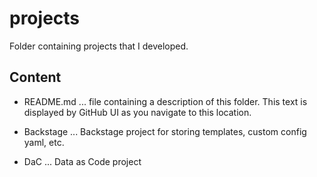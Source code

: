 # projects

Folder containing projects that I developed.

## Content
- README.md ... file containing a description of this folder. This text is displayed by GitHub UI as you navigate to this location.

- Backstage ... Backstage project for storing templates, custom config yaml, etc.

- DaC ... Data as Code project
